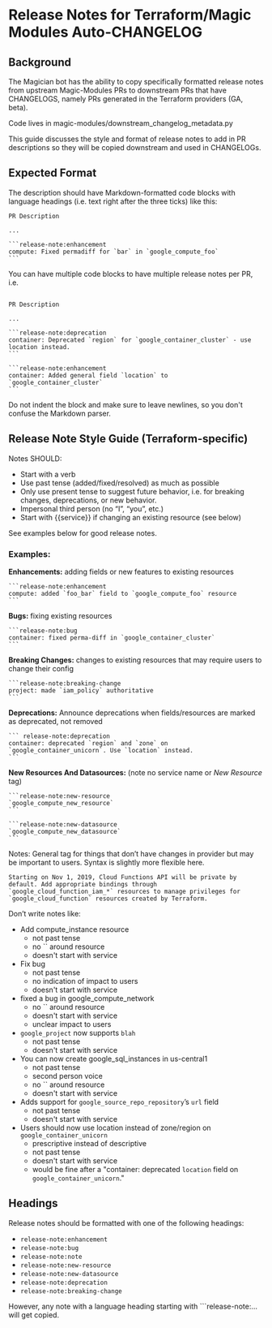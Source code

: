 # Release Notes for Terraform/Magic Modules Auto-CHANGELOG

## Background

The Magician bot has the ability to copy specifically formatted release notes
from upstream Magic-Modules PRs to downstream PRs that have CHANGELOGS, namely
PRs generated in the Terraform providers (GA, beta).

Code lives in magic-modules/downstream_changelog_metadata.py

This guide discusses the style and format of release notes to add
in PR descriptions so they will be copied downstream and used
in CHANGELOGs.

## Expected Format

The description should have Markdown-formatted code blocks with language
headings (i.e. text right after the three ticks) like this:

~~~
PR Description

...

```release-note:enhancement
compute: Fixed permadiff for `bar` in `google_compute_foo`
```
~~~

You can have multiple code blocks to have multiple release notes per PR, i.e.

~~~

PR Description

...

```release-note:deprecation
container: Deprecated `region` for `google_container_cluster` - use location instead.
```

```release-note:enhancement
container: Added general field `location` to `google_container_cluster`
```
~~~


Do not indent the block and make sure to leave newlines, so you don't confuse
the Markdown parser.


## Release Note Style Guide (Terraform-specific)

Notes SHOULD:
- Start with a verb
- Use past tense (added/fixed/resolved) as much as possible
- Only use present tense to suggest future behavior, i.e. for breaking
  changes, deprecations, or new behavior.
- Impersonal third person (no “I”, “you”, etc.)
- Start with {{service}} if changing an existing resource (see below)

See examples below for good release notes.

### Examples:

**Enhancements:** adding fields or new features to existing resources

~~~
```release-note:enhancement
compute: added `foo_bar` field to `google_compute_foo` resource
```
~~~
**Bugs:** fixing existing resources

~~~
```release-note:bug
container: fixed perma-diff in `google_container_cluster`
```
~~~

**Breaking Changes:** changes to existing resources that may require users to change their config

~~~
```release-note:breaking-change
project: made `iam_policy` authoritative
```
~~~

**Deprecations:** Announce deprecations when fields/resources are marked as deprecated, not removed

~~~
``` release-note:deprecation
container: deprecated `region` and `zone` on `google_container_unicorn`. Use `location` instead.
```
~~~

**New Resources And Datasources:**
(note no service name or *New Resource* tag)

~~~
```release-note:new-resource
`google_compute_new_resource`
```
~~~

~~~
```release-note:new-datasource
`google_compute_new_datasource`
```
~~~

Notes: General tag for things that don’t have changes in provider but may be important to users. Syntax is slightly more flexible here. 

```release-note:note
Starting on Nov 1, 2019, Cloud Functions API will be private by default. Add appropriate bindings through `google_cloud_function_iam_*` resources to manage privileges for `google_cloud_function` resources created by Terraform.
```

Don’t write notes like:
- Add compute_instance resource
  - not past tense
  - no \`\` around resource
  - doesn't start with service
- Fix bug
  - not past tense
  - no indication of impact to users
  - doesn't start with service
- fixed a bug in google_compute_network
  - no \`\` around resource
  - doesn't start with service
  - unclear impact to users
- `google_project` now supports `blah`
  - not past tense
  - doesn't start with service
- You can now create google_sql_instances in us-central1
  - not past tense
  - second person voice
  - no \`\` around resource
  - doesn't start with service
- Adds support for `google_source_repo_repository`’s `url` field
  - not past tense
  - doesn't start with service
- Users should now use location instead of zone/region on `google_container_unicorn`
  - prescriptive instead of descriptive
  - not past tense
  - doesn't start with service
  - would be fine after a "container: deprecated `location` field on `google_container_unicorn`."

## Headings

Release notes should be formatted with one of the following headings:
- `release-note:enhancement`
- `release-note:bug`
- `release-note:note`
- `release-note:new-resource`
- `release-note:new-datasource`
- `release-note:deprecation`
- `release-note:breaking-change`

However, any note with a language heading starting with ```release-note:... will get copied.
